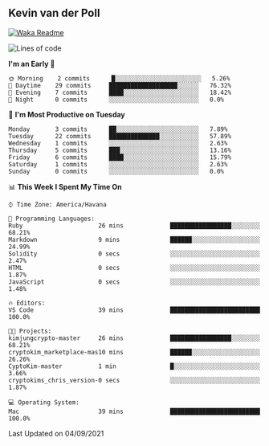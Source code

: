 ## Kevin van der Poll

[![Waka Readme](https://github.com/kaypon/kaypon/actions/workflows/main.yml/badge.svg)](https://github.com/kaypon/kaypon/actions/workflows/main.yml)


<!--START_SECTION:waka-->
![Lines of code](https://img.shields.io/badge/From%20Hello%20World%20I%27ve%20Written-86750%20lines%20of%20code-blue)

**I'm an Early 🐤** 

```text
🌞 Morning    2 commits      █░░░░░░░░░░░░░░░░░░░░░░░░   5.26% 
🌆 Daytime    29 commits     ███████████████████░░░░░░   76.32% 
🌃 Evening    7 commits      ████░░░░░░░░░░░░░░░░░░░░░   18.42% 
🌙 Night      0 commits      ░░░░░░░░░░░░░░░░░░░░░░░░░   0.0%

```
📅 **I'm Most Productive on Tuesday** 

```text
Monday       3 commits      ██░░░░░░░░░░░░░░░░░░░░░░░   7.89% 
Tuesday      22 commits     ██████████████░░░░░░░░░░░   57.89% 
Wednesday    1 commits      ░░░░░░░░░░░░░░░░░░░░░░░░░   2.63% 
Thursday     5 commits      ███░░░░░░░░░░░░░░░░░░░░░░   13.16% 
Friday       6 commits      ████░░░░░░░░░░░░░░░░░░░░░   15.79% 
Saturday     1 commits      ░░░░░░░░░░░░░░░░░░░░░░░░░   2.63% 
Sunday       0 commits      ░░░░░░░░░░░░░░░░░░░░░░░░░   0.0%

```


📊 **This Week I Spent My Time On** 

```text
⌚︎ Time Zone: America/Havana

💬 Programming Languages: 
Ruby                     26 mins             █████████████████░░░░░░░░   68.21% 
Markdown                 9 mins              ██████░░░░░░░░░░░░░░░░░░░   24.99% 
Solidity                 0 secs              ░░░░░░░░░░░░░░░░░░░░░░░░░   2.47% 
HTML                     0 secs              ░░░░░░░░░░░░░░░░░░░░░░░░░   1.87% 
JavaScript               0 secs              ░░░░░░░░░░░░░░░░░░░░░░░░░   1.48%

🔥 Editors: 
VS Code                  39 mins             █████████████████████████   100.0%

🐱‍💻 Projects: 
kimjungcrypto-master     26 mins             █████████████████░░░░░░░░   68.21% 
cryptokim_marketplace-mas10 mins             ██████░░░░░░░░░░░░░░░░░░░   26.26% 
CyptoKim-master          1 min               █░░░░░░░░░░░░░░░░░░░░░░░░   3.66% 
cryptokims_chris_version-0 secs              ░░░░░░░░░░░░░░░░░░░░░░░░░   1.87%

💻 Operating System: 
Mac                      39 mins             █████████████████████████   100.0%

```


 Last Updated on 04/09/2021
<!--END_SECTION:waka-->
